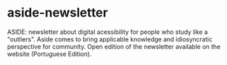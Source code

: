 # aside-newsletter
ASIDE: newsletter about digital acessibility for people who study like a "outliers".
Aside comes to bring applicable knowledge and idiosyncratic perspective for community.
Open edition of the newsletter available on the website (Portuguese Edition).
